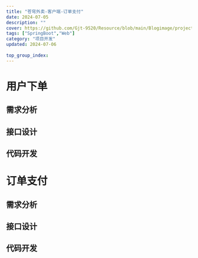 ```yaml
---
title: "苍穹外卖-客户端-订单支付"
date: 2024-07-05
description: ""
cover: https://github.com/Gjt-9520/Resource/blob/main/Blogimage/project/SkyTakeOut/%E8%8B%8D%E7%A9%B9%E5%A4%96%E5%8D%96-%E8%AE%A2%E5%8D%95%E6%94%AF%E4%BB%98.png?raw=true
tags: ["SpringBoot","Web"]
category: "项目开发"
updated: 2024-07-06
  
top_group_index: 
---
```


# 用户下单

## 需求分析

## 接口设计

## 代码开发

# 订单支付

## 需求分析

## 接口设计

## 代码开发